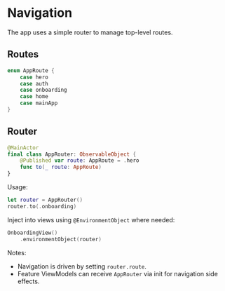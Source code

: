 # Navigation

The app uses a simple router to manage top-level routes.

## Routes

```swift
enum AppRoute {
    case hero
    case auth
    case onboarding
    case home
    case mainApp
}
```

## Router

```swift
@MainActor
final class AppRouter: ObservableObject {
    @Published var route: AppRoute = .hero
    func to(_ route: AppRoute)
}
```

Usage:

```swift
let router = AppRouter()
router.to(.onboarding)
```

Inject into views using `@EnvironmentObject` where needed:

```swift
OnboardingView()
    .environmentObject(router)
```

Notes:
- Navigation is driven by setting `router.route`.
- Feature ViewModels can receive `AppRouter` via init for navigation side effects.